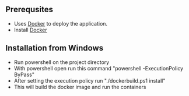 ## Prerequsites
- Uses [Docker](https://www.docker.com/products/docker) to deploy the application.
- Install [Docker](https://docs.docker.com/engine/installation)


## Installation from Windows
- Run powershell on the project directory
- With powershell open run this command "powershell -ExecutionPolicy ByPass"
- After setting the execution policy run "./dockerbuild.ps1 install"
- This will build the docker image and run the containers
